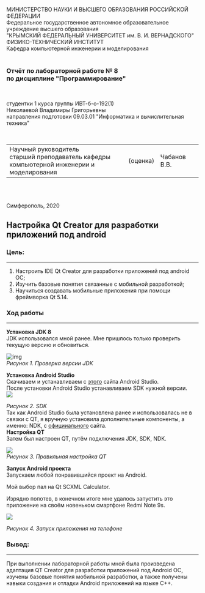 МИНИСТЕРСТВО НАУКИ  И ВЫСШЕГО ОБРАЗОВАНИЯ РОССИЙСКОЙ ФЕДЕРАЦИИ  
Федеральное государственное автономное образовательное учреждение высшего образования  
"КРЫМСКИЙ ФЕДЕРАЛЬНЫЙ УНИВЕРСИТЕТ им. В. И. ВЕРНАДСКОГО"  
ФИЗИКО-ТЕХНИЧЕСКИЙ ИНСТИТУТ  
Кафедра компьютерной инженерии и моделирования
<br/><br/>

### Отчёт по лабораторной работе № 8<br/> по дисциплине "Программирование"
<br/>

студентки 1 курса группы ИВТ-б-о-192(1)  
Николаевой Владимиры Григорьевны  
направления подготовки 09.03.01 "Информатика и вычислительная техника"  

<br/>

<table>
<tr><td>Научный руководитель<br/> старший преподаватель кафедры<br/> компьютерной инженерии и моделирования</td>
<td>(оценка)</td>
<td>Чабанов В.В.</td>
</tr>
</table>
<br/><br/>

Симферополь, 2020
## Настройка Qt Creator для разработки приложений под android
### Цель:
------

1. Настроить IDE Qt Creator для разработки приложений под android ОС;
2. Изучить базовые понятия связанные с мобильной разработкой;
3. Научиться создавать мобильные приложения при помощи фреймворка Qt 5.14.

### Ход работы
------

**Установка JDK 8** <br>
JDK использовался мной ранее. Мне пришлось только проверить текущую версию и обновиться.

![img](https://psv4.userapi.com/c856320/u166751189/docs/d14/d6190b35e1c8/h7J4EDdeO_s.jpg?extra=VfQaIm83VjdyqKzA7QNmDe9p6ZAk_kgGnefRFlk-1l0bTvSaBQWOfAdkVLdWAUQdY0PGBEbz1yBrRO9gSqZsMb7lZDGXsrbb2YaESJ3aW1yrwXa6eGtOcy81ooAFm5regY5koTGWQBomx02ru7VMnDfu)<br>*Рисунок 1. Проверка версии JDK*<br>

**Установка Android Studio**<br>
Скачиваем и устанавливаем с [этого](https://developer.android.com/studio) сайта Android Studio. <br>
После установки Android Studio устанавливаем SDK нужной версии.<br>
![](https://psv4.userapi.com/c856320/u166751189/docs/d9/3c63b4121e31/gkdscv.jpg?extra=4DVvs1VCk7EyTuMUeeqVrzwLInS4xYkO9iAvktiGNo6hhULsrEP0YV4WklVm5xGtsU1DVFusrwDQFmoCInj5l57E7E-mXdmdOdwdEsJio24bLqArQ9Sz7nMeB0GN2JiQ0jCjcMWaeHIe9aabO-V6GAis)

*Рисунок 2. SDK*<br>
Так как Android Studio была установлена ранее и использовалась не в связки с QT, я вручную установила дополнительные компоненты, а именно: NDK, с [официиального](https://developer.android.com/ndk/downloads/) сайта.<br>
**Настройка QT**<br>
Затем был настроен QT, путём подключения JDK, SDK, NDK.<br>

![](https://psv4.userapi.com/c856320/u166751189/docs/d9/a70a8f8a7f87/dfhhl.jpg?extra=mJJtDtlHsv9L5YOxLrutOO_pYcLltK6qQQkJs_s1cC3xD0zuVPnj1FaS0LyhV7hnsnM1JQJjqEziKm6bK8CzAECvsdKlyJP1pZe_X8ao1QGGXtqsqg2dflSH-CkexGv6F1PNECJBTCvngw7ChIl9F2rO)
<br> *Рисунок 3. Правильная настройка QT* <br>

**Запуск Android проекта**<br>
Запускаем любой понравившийся проект на Android. <br>

Мой выбор пал на Qt SCXML Calculator.<br>

Изрядно попотев, в конечном итоге мне удалось запустить это приложение на своём новеньком смартфоне Redmi Note 9s.

![](https://psv4.userapi.com/c856324/u166751189/docs/d4/02c61928601b/GDe4oLx15wY.jpg?extra=Jwb62s4pbZQ84AshzMLCiaItAcNHXUh2AWRAjSgtjRHziIgeoV0O_q8AXnTAryIYT0_x7okGDBxaZxGypuu5bATexNVUDEeIAvZpjJO3y5bt3QeGBpugg7O7CO__rvOi1Z2b48magwKW2BjS6f2vG_Ms)

*Рисунок 4. Запуск приложения на телефоне*



### Вывод:<br>
------

При выполнении лабораторной работы мной была произведена адаптация QT Creator для разработки приложений под Android OC, изучены базовые понятия мобильной разработки, а также получены навыки создания и отладки Android приложений на языке C++.
